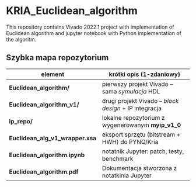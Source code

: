 # KRIA_Euclidean_algorithm

This repository contains Vivado 2022.1 project with implementation of Euclidean algorithm and jupyter notebook with Python implementation of the algoritm. 
## Szybka mapa repozytorium

| element                              | krótki opis (1-zdaniowy)                              |
|--------------------------------------|-------------------------------------------------------|
| **Euclidean_algorithm/**             | pierwszy projekt Vivado – sama *symulacja* HDL        |
| **Euclidean_algorithm_v1/**          | drugi projekt Vivado – *block design* + IP integracja |
| **ip_repo/**                         | lokalne repozytorium z wygenerowanym **myip_v1_0**    |
| **Euclidean_alg_v1_wrapper.xsa**     | eksport sprzętu (bitstream + HWH) do PYNQ/Kria        |
| **Euclidean_algorithm.ipynb**        | notatnik Jupyter: patch, testy, benchmark             |
| **Euclidean_algorithm.pdf**          | Dokumentacja stworzona z notatkinia Jupyter           |
